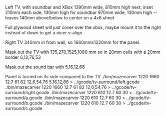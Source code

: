 Left TV, with soundbar and XBox
1390mm wide, 810mm high
next, inset 210mm each side, 130mm high for
  soundbar 970mm wide, 130mm high
--leaves 140mm above/below to center on a 4x8 sheet

Full plywood sheet will *just* cover over the xbox, maybe mount it to
the right instead of down to get a nicer v-align.

Right TV 340mm in from wall, so 1660mmx1220mm for the panel.

Mask out the TV with 135,270,1525,1080 mm so in 20mm cells with a 20mm border
6,12,76,53

Mask out the sound bar with 5,16,12,66

Panel is turned on its side compared to the TV
./bin/mazecarver 1220 1660 12.7 61 82 12,6,54,76 5,16,12,66  > ../gcode/tv-surround/left.gcode
./bin/mazecarver 1220 1660 12.7 61 82 12,6,54,76 > ../gcode/tv-surround/right.gcode
./bin/mazecarver 1220 610 12.7 60 30 > ../gcode/tv-surround/a.gcode
./bin/mazecarver 1220 610 12.7 60 30 > ../gcode/tv-surround/b.gcode
./bin/mazecarver 1220 610 12.7 60 30 > ../gcode/tv-surround/c.gcode
